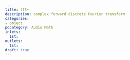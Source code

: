 ```yaml
---
title: fft~
description: complex forward discrete Fourier transform
categories:
- object
pdcategory: Audio Math
inlets:
  1st:
outlets:
  1st:
draft: true
---
```


